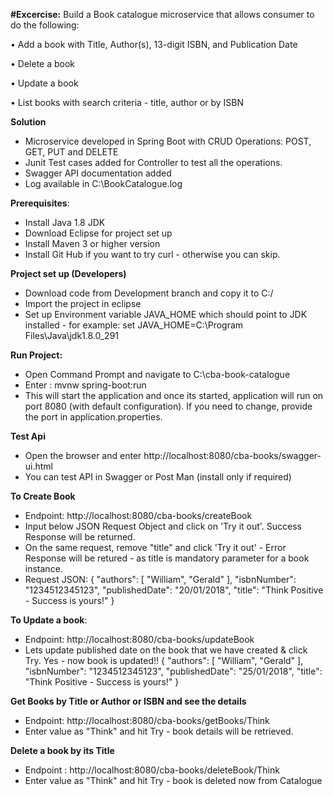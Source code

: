**#Excercise:**
Build a Book catalogue microservice that allows consumer to do the following: 

•	Add a book with Title, Author(s), 13-digit ISBN, and Publication Date 

•	Delete a book 

•	Update a book 

•	List books with search criteria - title, author or by ISBN 

**Solution**
- Microservice developed in Spring Boot with CRUD Operations: POST, GET, PUT and DELETE
- Junit Test cases added for Controller to test all the operations.
- Swagger API documentation added
- Log available in C:\BookCatalogue.log

**Prerequisites**:
   - Install Java 1.8 JDK
   - Download Eclipse for project set up
   - Install Maven 3 or higher version
   - Install Git Hub if you want to try curl - otherwise you can skip.

**Project set up (Developers)**
- Download code from Development branch and copy it to C:/
- Import the project in eclipse
- Set up Environment variable JAVA_HOME which should point to JDK installed - for example: set JAVA_HOME=C:\Program Files\Java\jdk1.8.0_291

**Run Project:**
- Open Command Prompt and navigate to C:\cba-book-catalogue
- Enter : mvnw spring-boot:run
- This will start the application and once its started, application will run on port 8080 (with default configuration). If you need to change, provide the port in application.properties.

**Test Api**
- Open the browser and enter http://localhost:8080/cba-books/swagger-ui.html
- You can test API in Swagger or Post Man (install only if required)

**To Create Book** 
- Endpoint: http://localhost:8080/cba-books/createBook
- Input below JSON Request Object and click on 'Try it out'. Success Response will be returned. 
- On the same request, remove "title" and click 'Try it out' - Error Response will be retured - as title is mandatory parameter for a book instance.
- Request JSON:
 {
  "authors": [
    "William", "Gerald"
  ],
  "isbnNumber": "1234512345123",
  "publishedDate": "20/01/2018",
  "title": "Think Positive - Success is yours!"
}

**To Update a book**:
- Endpoint: http://localhost:8080/cba-books/updateBook
- Lets update published date on the book that we have created & click Try. Yes - now book is updated!!
 {
  "authors": [
    "William", "Gerald"
  ],
  "isbnNumber": "1234512345123",
  "publishedDate": "25/01/2018",
  "title": "Think Positive - Success is yours!"
}

**Get Books by Title or Author or ISBN and see the details** 
- Endpoint: http://localhost:8080/cba-books/getBooks/Think
- Enter value as "Think" and hit Try - book details will be retrieved. 
 
**Delete a book by its Title**
- Endpoint : http://localhost:8080/cba-books/deleteBook/Think
- Enter value as "Think" and hit Try - book is deleted now from Catalogue 
